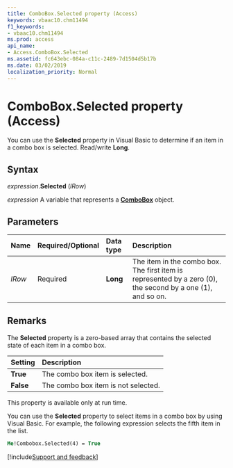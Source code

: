 ```yaml
---
title: ComboBox.Selected property (Access)
keywords: vbaac10.chm11494
f1_keywords:
- vbaac10.chm11494
ms.prod: access
api_name:
- Access.ComboBox.Selected
ms.assetid: fc643ebc-084a-c11c-2489-7d1504d5b17b
ms.date: 03/02/2019
localization_priority: Normal
---
```



# ComboBox.Selected property (Access)

You can use the **Selected** property in Visual Basic to determine if an item in a combo box is selected. Read/write **Long**.


## Syntax

_expression_.**Selected** (_lRow_)

_expression_ A variable that represents a **[ComboBox](Access.ComboBox.md)** object.


## Parameters

|Name|Required/Optional|Data type|Description|
|:-----|:-----|:-----|:-----|
| _lRow_|Required|**Long**|The item in the combo box. The first item is represented by a zero (0), the second by a one (1), and so on.|

## Remarks

The **Selected** property is a zero-based array that contains the selected state of each item in a combo box.

|Setting|Description|
|:-----|:-----|
|**True**|The combo box item is selected.|
|**False**|The combo box item is not selected.|

This property is available only at run time.

You can use the **Selected** property to select items in a combo box by using Visual Basic. For example, the following expression selects the fifth item in the list.

```vb
Me!Combobox.Selected(4) = True
```



[!include[Support and feedback](~/includes/feedback-boilerplate.md)]
